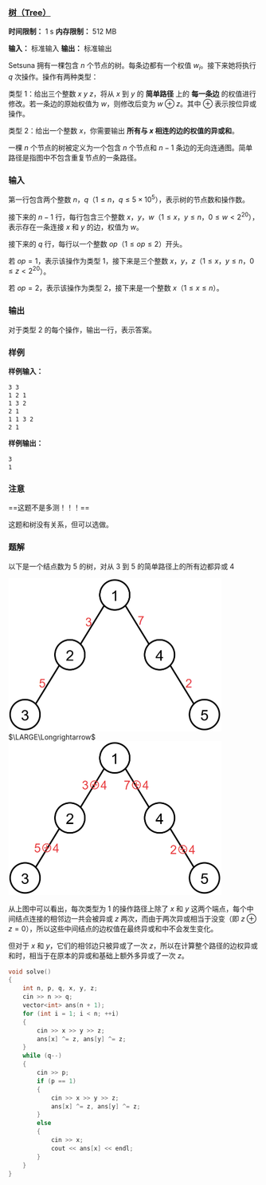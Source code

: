 ### [树（Tree）](https://codeforces.com/gym/104385/problem/I)

**时间限制：** 1 s
**内存限制：** 512 MB

**输入：** 标准输入
**输出：** 标准输出



Setsuna 拥有一棵包含 $n$ 个节点的树。每条边都有一个权值 $w_i$。接下来她将执行 $q$ 次操作。操作有两种类型：

类型 $1$：给出三个整数 $x\ y\ z$，将从 $x$ 到 $y$ 的 **简单路径** 上的 **每一条边** 的权值进行修改。若一条边的原始权值为 $w$，则修改后变为 $w \oplus z$。其中 $\oplus$ 表示按位异或操作。

类型 $2$：给出一个整数 $x$，你需要输出 **所有与 $x$ 相连的边的权值的异或和**。

一棵 $n$ 个节点的树被定义为一个包含 $n$ 个节点和 $n-1$ 条边的无向连通图。简单路径是指图中不包含重复节点的一条路径。







### 输入

第一行包含两个整数 $n$，$q$（$1 \le n$，$q \le 5 \times 10^5$），表示树的节点数和操作数。

接下来的 $n-1$ 行，每行包含三个整数 $x$，$y$，$w$（$1 \le x$，$y \le n$，$0 \le w < 2^{20}$），表示存在一条连接 $x$ 和 $y$ 的边，权值为 $w$。

接下来的 $q$ 行，每行以一个整数 $op$（$1 \le op \le 2$）开头。

若 $op=1$，表示该操作为类型 $1$，接下来是三个整数 $x$，$y$，$z$（$1 \le x$，$y \le n$，$0 \le z < 2^{20}$）。

若 $op=2$，表示该操作为类型 $2$，接下来是一个整数 $x$（$1 \le x \le n$）。





### 输出

对于类型 $2$ 的每个操作，输出一行，表示答案。

 



### 样例

**样例输入：**

```
3 3
1 2 1
1 3 2
2 1
1 1 3 2
2 1
```



**样例输出：**

```
3
1
```





### 注意

==这题不是多测！！！==

这题和树没有关系，但可以选做。





### 题解

以下是一个结点数为 $5$ 的树，对从 $3$ 到 $5$ 的简单路径上的所有边都异或 $4$

<img src="assets/2025-07-23-01.png" style="zoom:50%;" />            $\LARGE\Longrightarrow$            <img src="assets/2025-07-23-02.png" style="zoom:50%;" />

从上图中可以看出，每次类型为 $1$ 的操作路径上除了 $x$ 和 $y$ 这两个端点，每个中间结点连接的相邻边一共会被异或 $z$ 两次，而由于两次异或相当于没变（即 $z \oplus z = 0$），所以这些中间结点的边权值在最终异或和中不会发生变化。

但对于 $x$ 和 $y$，它们的相邻边只被异或了一次 $z$，所以在计算整个路径的边权异或和时，相当于在原本的异或和基础上额外多异或了一次 $z$。



```cpp
void solve()
{
	int n, p, q, x, y, z;
	cin >> n >> q;
	vector<int> ans(n + 1);
	for (int i = 1; i < n; ++i)
	{
		cin >> x >> y >> z;
		ans[x] ^= z, ans[y] ^= z;
	}
	while (q--)
	{
		cin >> p;
		if (p == 1)
		{
			cin >> x >> y >> z;
			ans[x] ^= z, ans[y] ^= z;
		}
		else
		{
			cin >> x;
			cout << ans[x] << endl;
		}
	}
}
```